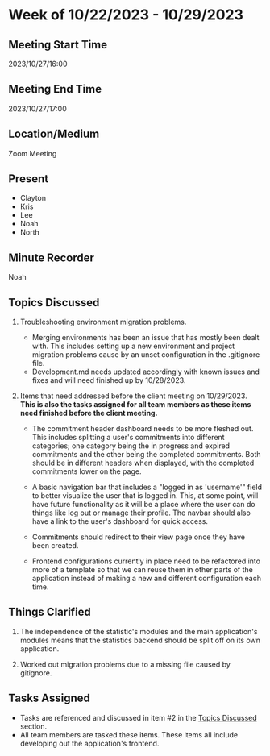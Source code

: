 # Week of 10/22/2023 - 10/29/2023

## Meeting Start Time

2023/10/27/16:00

## Meeting End Time

2023/10/27/17:00

## Location/Medium

Zoom Meeting

## Present

- Clayton
- Kris
- Lee
- Noah
- North

## Minute Recorder

Noah

## Topics Discussed

1. Troubleshooting environment migration problems.
   - Merging environments has been an issue that has mostly been dealt with. This includes setting up a new environment
   and project migration problems cause by an unset configuration in the .gitignore file.
   - Development.md needs updated accordingly with known issues and fixes and will need finished up by 10/28/2023.
     

2. Items that need addressed before the client meeting on 10/29/2023. **This is also the tasks assigned for all team 
   members as these items need finished before the client meeting.**
  

   - The commitment header dashboard needs to be more fleshed out. This includes splitting a user's commitments into 
   different categories; one category being the in progress and expired commitments and the other being the completed 
   commitments. Both should be in different headers when displayed, with the 
completed commitments lower on the page.
     

   - A basic navigation bar that includes a "logged in as 'username'" field to better visualize the user that is 
   logged in. This, at some point, will have future functionality as it will be a place where the user can do things
   like log out or manage their profile. The navbar should also have a link to
the user's dashboard for quick access.


   - Commitments should redirect to their view page once they have been created.
     

   - Frontend configurations currently in place need to be refactored into more of a template so that we can reuse them
   in other parts of the application instead of making a new and different configuration each time.

## Things Clarified

1. The independence of the statistic's modules and the main application's modules means that the statistics backend
   should be split off on its own application.
  

2. Worked out migration problems due to a missing file caused by gitignore.

## Tasks Assigned
- Tasks are referenced and discussed in item #2 in the [Topics Discussed](2023-10-27.md) section.
- All team members are tasked these items. These items all include developing out the application's frontend.
